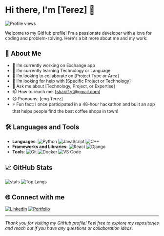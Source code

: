 # Hi there, I'm [Terez] 👋

![Profile views](https://gpvc.arturio.dev/[Terez1s]) 

Welcome to my GitHub profile! I'm a passionate developer with a love for coding and problem-solving. Here's a bit more about me and my work:

## 🚀 About Me
- 🔭 I’m currently working on Exchange app
- 🌱 I’m currently learning Technology or Language
- 👯 I’m looking to collaborate on [Project Type or Area]
- 🤔 I’m looking for help with [Specific Project or Technology]
- 💬 Ask me about [Technology, Project, or Expertise]
- 📫 How to reach me: [shariif.yt@gmail.com]
- 😄 Pronouns: [eng Terez]
- ⚡ Fun fact: I once participated in a 48-hour hackathon and built an app that helps people find the best coffee shops in town!

## 🛠️ Languages and Tools
- **Languages**: ![Python](https://img.shields.io/badge/Python-3776AB?style=flat&logo=python&logoColor=white) ![JavaScript](https://img.shields.io/badge/JavaScript-F7DF1E?style=flat&logo=javascript&logoColor=black) ![C++](https://img.shields.io/badge/C++-00599C?style=flat&logo=c%2B%2B&logoColor=white)
- **Frameworks and Libraries**: ![React](https://img.shields.io/badge/React-20232A?style=flat&logo=react&logoColor=61DAFB) ![Django](https://img.shields.io/badge/Django-092E20?style=flat&logo=django&logoColor=white) 
- **Tools**: ![Git](https://img.shields.io/badge/Git-F05032?style=flat&logo=git&logoColor=white) ![Docker](https://img.shields.io/badge/Docker-2496ED?style=flat&logo=docker&logoColor=white) ![VS Code](https://img.shields.io/badge/VS%20Code-007ACC?style=flat&logo=visual-studio-code&logoColor=white)

## 📈 GitHub Stats
![stats](https://github-readme-stats.vercel.app/api?username=terez1s[Yo]&show_icons=true&theme=radical)
![Top Langs](https://github-readme-stats.vercel.app/api/top-langs/?terez1s=[terez1s]&layout=compact&theme=radical)

## 🌐 Connect with me
[![LinkedIn](https://img.shields.io/badge/LinkedIn-0077B5?style=flat&logo=linkedin&logoColor=white)](https://linkedin.com/in/[eng-terez-68b80231b])
[![Portfolio](https://img.shields.io/badge/Portfolio-000000?style=flat&logo=github&logoColor=white)](https://[t.me/terez1s])

---

*Thank you for visiting my GitHub profile! Feel free to explore my repositories and reach out if you have any questions or collaboration ideas.*
